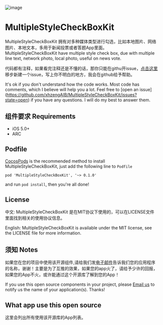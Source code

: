 ![image](https://github.com/xhzengAIB/LearnEnglish/raw/master/Screenshots/MultipleStyleCheckBoxKit.gif)

MultipleStyleCheckBoxKit
========================

MultipleStyleCheckBoxKit 拥有对多种媒体类型进行勾选，比如本地图片、网络图片、本地文本，多用于新闻投票或者答题App里面。               
MultipleStyleCheckBoxKit have multiple style check box, due with multiple line text, network photo, local photo, useful on news vote.                       


代码都有注释，如果看完注释还是不懂的话，那你只能在githu开issue，[点击这里](https://github.com/xhzengAIB/MultipleStyleCheckBoxKit/issues?state=open)移步新建一个issue，写上你不明白的地方，我会在github给予帮助。                        

It's ok if you don't understand how the code works. Most code has comments, which I believe will help you a lot. Feel free to [open an issue] (https://github.com/xhzengAIB/MultipleStyleCheckBoxKit/issues?state=open) if you have any questions. I will do my best to answer them.



## 组件要求                                        Requirements

* iOS 5.0+ 
* ARC

## Podfile

[CocosPods](http://cocosPods.org) is the recommended method to install MultipleStyleCheckBoxKit, just add the following line to `Podfile`

```
pod 'MultipleStyleCheckBoxKit', '~> 0.1.0'
```

and run `pod install`, then you're all done!


## License

中文: MultipleStyleCheckBoxKit 是在MIT协议下使用的，可以在LICENSE文件里面找到相关的使用协议信息。

English: MultipleStyleCheckBoxKit is available under the MIT license, see the LICENSE file for more information.     


## 须知       Notes
如果您在您的项目中使用该开源组件,请给我们发[电子邮件](mailto:xhzengAIB@gmail.com?subject=From%20GitHub%20MultipleStyleCheckBoxKit)告诉我们您的应用程序的名称，谢谢！主要是为了互推的效果，如果您的app火了，请给予少许的回报，如果您的App不火，或许能通过这个开源库了解到您的App！            
                           
If you use this open source components in your project, please [Email us](mailto:xhzengAIB@gmail.com?subject=From%20GitHub%20MultipleStyleCheckBoxKit) to notify us the name of your application(s). Thanks!

## What app use this open source
这里会列出所有使用该开源库的App列表。

